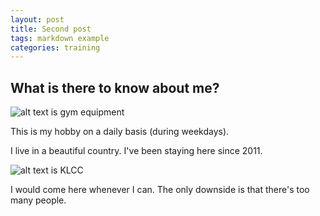 ```yaml
---
layout: post
title: Second post
tags: markdown example
categories: training
---
```


## What is there to know about me?

![alt text is gym equipment](https://upload.wikimedia.org/wikipedia/commons/a/aa/Local_Gym_equipment.jpg)

This is my hobby on a daily basis (during weekdays).

I live in a beautiful country. I've been staying here since 2011.

![alt text is KLCC](https://upload.wikimedia.org/wikipedia/commons/thumb/f/fc/Moonrise_over_kuala_lumpur.jpg/640px-Moonrise_over_kuala_lumpur.jpg)

I would come here whenever I can. The only downside is that there's too many people.
